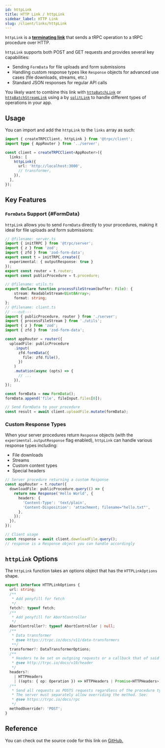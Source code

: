 ```yaml
---
id: httpLink
title: HTTP Link / httpLink
sidebar_label: HTTP Link
slug: /client/links/httpLink
---
```


`httpLink` is a [**terminating link**](./overview.md#the-terminating-link) that sends a tRPC operation to a tRPC procedure over HTTP.

`httpLink` supports both POST and GET requests and provides several key capabilities:

- Sending `FormData` for file uploads and form submissions
- Handling custom response types like `Response` objects for advanced use cases (file downloads, streams, etc.)
- Standard JSON responses for regular API calls

You likely want to combine this link with [`httpBatchLink`](./httpBatchLink.md) or [`httpBatchStreamLink`](./httpBatchStreamLink.md) using a by [`splitLink`](./splitLink.mdx) to handle different types of operations in your app.

## Usage

You can import and add the `httpLink` to the `links` array as such:

```ts title="client/index.ts"
import { createTRPCClient, httpLink } from '@trpc/client';
import type { AppRouter } from '../server';

const client = createTRPCClient<AppRouter>({
  links: [
    httpLink({
      url: 'http://localhost:3000',
      // transformer,
    }),
  ],
});
```

## Key Features

### `FormData` Support {#FormData}

`httpLink` allows you to send `FormData` directly to your procedures, making it ideal for file uploads and form submissions:

```ts twoslash
// @filename: server.ts
import { initTRPC } from '@trpc/server';
import { z } from 'zod';
import { zfd } from 'zod-form-data';
export const t = initTRPC.create({
  experimental: { outputResponse: true }
});
export const router = t.router;
export const publicProcedure = t.procedure;

// @filename: utils.ts
export declare function processFileStream(buffer: File): {
    stream: ReadableStream<Uint8Array>;
    format: string;
};
// @filename: client.ts
// ---cut---
import { publicProcedure, router } from './server';
import { processFileStream } from './utils';
import { z } from 'zod';
import { zfd } from 'zod-form-data';

const appRouter = router({
  uploadFile: publicProcedure
    .input(
      zfd.formData({
        file: zfd.file(),
      })
    )
    .mutation(async (opts) => {
      // ...
    }),
});
```

```ts title="client.ts"
const formData = new FormData();
formData.append('file', fileInput.files[0]);

// Send FormData to your procedure
const result = await client.uploadFile.mutate(formData);
```

### Custom Response Types

When your server procedures return `Response` objects (with the `experimental.outputResponse` flag enabled), `httpLink` can handle various response types including:

- File downloads
- Streams
- Custom content types
- Special headers

```ts
// Server procedure returning a custom Response
const appRouter = t.router({
  downloadFile: publicProcedure.query(() => {
    return new Response('Hello World', {
      headers: {
        'Content-Type': 'text/plain',
        'Content-Disposition': 'attachment; filename="hello.txt"',
      },
    });
  }),
});

// Client usage
const response = await client.downloadFile.query();
// response is a Response object you can handle accordingly
```

## `httpLink` Options

The `httpLink` function takes an options object that has the `HTTPLinkOptions` shape.

```ts
export interface HTTPLinkOptions {
  url: string;
  /**
   * Add ponyfill for fetch
   */
  fetch?: typeof fetch;
  /**
   * Add ponyfill for AbortController
   */
  AbortController?: typeof AbortController | null;
  /**
   * Data transformer
   * @see https://trpc.io/docs/v11/data-transformers
   **/
  transformer?: DataTransformerOptions;
  /**
   * Headers to be set on outgoing requests or a callback that of said headers
   * @see http://trpc.io/docs/v10/header
   */
  headers?:
    | HTTPHeaders
    | ((opts: { op: Operation }) => HTTPHeaders | Promise<HTTPHeaders>);
  /**
   * Send all requests as POSTS requests regardless of the procedure type
   * The server must separately allow overriding the method. See:
   * @see https://trpc.io/docs/rpc
   */
  methodOverride?: 'POST';
}
```

## Reference

You can check out the source code for this link on [GitHub.](https://github.com/trpc/trpc/blob/main/packages/client/src/links/httpLink.ts)
